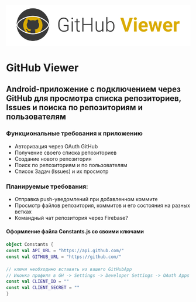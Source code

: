 ![banner GitHub Viewer](app/src/main/res/drawable/banner.png)
# GitHub Viewer
## Android-приложение с подключением через GitHub для просмотра списка репозиториев, Issues и поиска по репозиториям и пользователям

### Функциональные требования к приложению
- Авторизация через OAuth GitHub
- Получение своего списка репозиториев
- Создание нового репозитория
- Поиск по репозиториям и по пользователям
- Список Задач (Issues) и их просмотр

### Планируемые требования:
- Отправка push-уведомлений при добавленном коммите
- Просмотр файлов репозитория, коммитов и его состояния на разных ветках
- Командный чат репозитория через Firebase?


#### Оформление файла Constants.js со своими ключами
```kotlin
object Constants {
const val API_URL = "https://api.github.com/"
const val GITHUB_URL = "https://github.com/"

// ключи необходимо вставить из вашего GitHubApp
// Иконка профиля в GH -> Settings -> Developer Settings -> OAuth Apps
const val CLIENT_ID = ""
const val CLIENT_SECRET = ""
}
```
